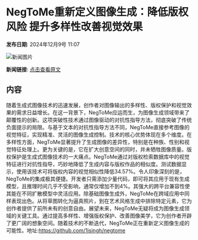 # NegToMe重新定义图像生成：降低版权风险 提升多样性改善视觉效果

**发布日期**: 2024年12月9号 11:07

![新闻图片](https://upload.chinaz.com/2024/1209/6386933918603729731261719.png)

**新闻链接**: [点击查看原文](https://www.aibase.com/zh/news/13772)

## 内容

随着生成式图像技术的迅速发展，创作者对图像输出的多样性、版权保护和视觉效果的需求日益增长。在这一背景下，NegToMe应运而生，为图像生成领域带来了颠覆性的创新。这项突破性技术通过图像驱动的对抗性指导方法，彻底突破了传统负面提示的局限。与基于文本的对抗性指导方法不同，NegToMe直接参考图像的视觉特征，实现精准、灵活的图像生成控制。技术的核心优势体现在多个维度。在多样性方面，NegToMe显著提升了生成图像的差异性，特别是在种族、性别和视觉特征处理上。更为关键的是，它在扩大创意空间的同时，并未牺牲图像质量。版权保护是生成式图像技术的一大痛点。NegToMe通过对版权检索数据库中的视觉特征进行对抗性指导，巧妙地降低了生成内容与版权作品的相似度。测试数据显示，使用该技术可将版权内容的视觉相似性降低34.57%。令人印象深刻的是，NegToMe的集成极其便捷。开发者只需添加少量代码，即可将其应用于现有生成模型，且推理时间几乎不受影响，通常仅增加不到4%。其强大的跨平台兼容性使其能在不同扩散模型中灵活应用。除基础图像生成外，NegToMe在跨域应用中同样表现出色。从将草图转化为逼真照片，到在艺术风格生成中排除特定元素，它为创作者提供了前所未有的创意自由。展望未来，NegToMe无疑将成为图像生成领域的关键工具。通过提高多样性、增强版权保护、改善图像美学，它为创作者开辟了更广阔的想象空间。随着技术的不断迭代，NegToMe正在重新定义图像生成的可能性。地址:https://github.com/1jsingh/negtome
